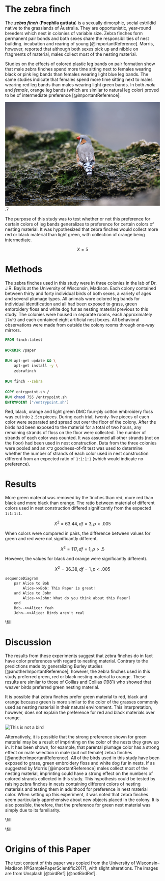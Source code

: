 # The zebra finch

The _**zebra finch**_ (**Poephila guttata**) is a sexually dimorphic, social estrildid native to the grasslands of Australia. They are opportunistic, year-round breeders which nest in colonies of variable size. Zebra finches form permanent pair bonds and both sexes share the responsibilities of nest building, incubation and rearing of young [@importantReference]. Morris, however, reported that although both sexes pick up and nibble on fragments of material, males collect most of the nesting material.

Studies on the effects of colored plastic leg bands on pair formation show that male zebra finches spend more time sitting next to females wearing black or pink leg bands than females wearing light blue leg bands. The same studies indicate that females spend more time sitting next to males wearing red leg bands than males wearing light green bands. In both *male* and _female_, orange leg bands (which are similar to natural leg color) proved to be of intermediate preference [@importantReference].

![This is the bird this paper is about](images/bird1.png) .7

The purpose of this study was to test whether or not this preference for certain colors of leg bands generalizes to preference for certain colors of nesting material. It was hypothesized that zebra finches would collect more red or black material than light green, with collection of orange being intermediate.

$$
X=5
$$

# Methods

The zebra finches used in this study were in three colonies in the lab of Dr. J.R. Baylis at the University of Wisconsin, Madison. Each colony contained between thirty and forty individual birds of both sexes, a variety of ages and several plumage types. All animals wore colored leg bands for individual identification and all had been exposed to grass, green embroidery floss and white dog fur as nesting material previous to this study. The colonies were housed in separate rooms, each approximately `17m^3` and each contained eight artificial nest boxes. All behavioral observations were made from outside the colony rooms through one-way mirrors.

```dockerfile
FROM finch:latest

WORKDIR /paper

RUN apt-get update && \
    apt-get install -y \
    zebrafinch

RUN finch --zebra

COPY entrypoint.sh /
RUN chmod 755 /entrypoint.sh
ENTRYPOINT ["/entrypoint.sh"]
```

Red, black, orange and light green DMC four-ply cotton embroidery floss was cut into `2.5cm` pieces. During each trial, twenty-five pieces of each color were separated and spread out over the floor of the colony. After the birds had been exposed to the material for a total of two hours, any remaining strands of floss on the floor were collected. The number of strands of each color was counted. It was assumed all other strands (not on the floor) had been used in nest construction. Data from the three colonies were pooled and an `X^2` goodness-of-fit test was used to determine whether the number of strands of each color used in nest construction different from an expected ratio of `1:1:1:1` (which would indicate no preference).

# Results

More green material was removed by the finches than red, more red than black and more black than orange. The ratio between material of different colors used in nest construction differed significantly from the expected `1:1:1:1`.

$$
X^2=63.44, df=3, p<.005
$$


When colors were compared in pairs, the difference between values for green and red were not significantly different.

$$
X^2=117, df=1, p>.5
$$

However, the values for black and orange were significantly different).

$$
X^2=36.38, df=1, p<.005
$$

```mermaid
sequenceDiagram
    par Alice to Bob
        Alice->>Bob: This Paper is great!
    and Alice to John
        Alice->>John: What do you think about this Paper?
    end
    Bob-->>Alice: Yeah
    John-->>Alice: Birds aren't real
```

\fill

# Discussion

The results from these experiments suggest that zebra finches do in fact have color preferences with regard to nesting material. Contrary to the predictions made by generalizing Burley studies [@anotherImportantReference], however, the zebra finches used in this study preferred green, red or black nesting material to orange. These results are similar to those of Collias and Collias (1981) who showed that weaver birds preferred green nesting material.



It is possible that zebra finches prefer green material to red, black and orange because green is more similar to the color of the grasses commonly used as nesting material in their natural environment. This interpretation, however, does not explain the preference for red and black materials over orange.

![This is not a bird](images/notBird.png)

Alternatively, it is possible that the strong preference shown for green material may be a result of imprinting on the color of the nests they grew up in. It has been shown, for example, that parental plumage color has a strong effect on mate selection in male (but not female) zebra finches [@anotherImportantReference]. All of the birds used in this study have been exposed to grass, green embroidery floss and white dog fur in nests. If as suggested by Morris [@importantReference] males collect most of the nesting material, imprinting could have a strong effect on the numbers of colored strands collected in this study. This hypothesis could be tested by raising zebra finches in nests containing different colors of nesting materials and testing them in adulthood for preference in nest material color. When setting up this experiment, it was noted that zebra finches seem particularly apprehensive about new objects placed in the colony. It is also possible, therefore, that the preference for green nest material was simply due to its familiarity.

\fill

\fill

# Origins of this Paper

The text content of this paper was copied from the University of Wisconsin–Madison [@SamplePaperScientific2017], with slight alterations. The images are from Unsplash [@birdRef] [@notBirdRef].